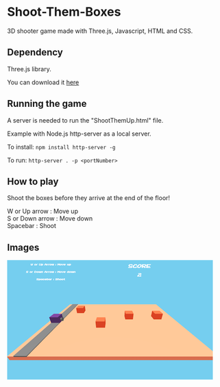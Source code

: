 # Shoot-Them-Boxes
3D shooter game made with Three.js, Javascript, HTML and CSS. 

## Dependency
Three.js library.

You can download it [here](https://threejs.org/)

## Running the game
A server is needed to run the "ShootThemUp.html" file.

Example with Node.js http-server as a local server.

To install:
`npm install http-server -g`

To run:
`http-server . -p <portNumber>`

## How to play
Shoot the boxes before they arrive at the end of the floor!

W or Up arrow : Move up </br>
S or Down arrow : Move down </br>
Spacebar : Shoot

## Images

![Screenshot](ShootThemBoxes.png)


